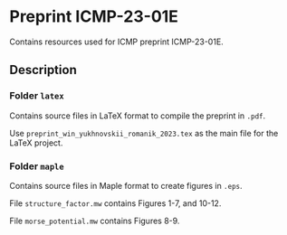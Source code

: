 # Preprint ICMP-23-01E
Contains resources used for ICMP preprint ICMP-23-01E.

## Description

### Folder `latex`
Contains source files in LaTeX format to compile the preprint in `.pdf`.

Use `preprint_win_yukhnovskii_romanik_2023.tex` as the main file for the LaTeX project.

### Folder `maple`
Contains source files in Maple format to create figures in `.eps`.

File `structure_factor.mw` contains Figures 1-7, and 10-12.

File `morse_potential.mw` contains Figures 8-9.


